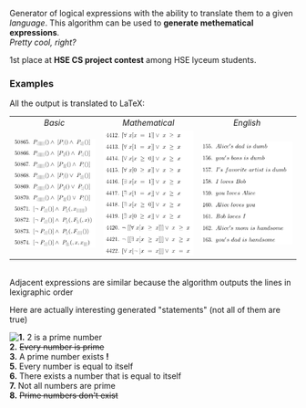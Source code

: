 Generator of logical expressions with the ability to translate them to a given *language*. 
This algorithm can be used to **generate methematical expressions**.\
*Pretty cool, right?*

1st place at **HSE CS project contest** among HSE lyceum students.

### Examples

All the output is translated to LaTeX:

|     |     |     |
|:---:|:---:|:---:|
|*Basic*|*Mathematical*|*English*|
|![Basic](img/BasicScreenshot.png)|![Math](img/MathScreenshot.png)|![EngNatural](img/EngNaturalScreenshot.png)|
<br>
Adjacent expressions are similar because the algorithm outputs the lines in lexigraphic order

Here are actually interesting generated "statements" (not all of them are true)

<img align="left" src="https://raw.githubusercontent.com/Xallt/PredicateProj/master/img/MathFirstScreenshot.png">

**1.** 2 is a prime number\
**2.** <del>Every number is prime</del>\
**3.** A prime number exists **!**\
**5.** Every number is equal to itself\
**6.** There exists a number that is equal to itself\
**7.** Not all numbers are prime\
**8.** <del>Prime numbers don't exist</del>
